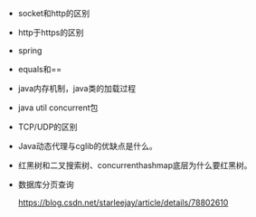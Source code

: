 - socket和http的区别

- http于https的区别

- spring

- equals和==

- java内存机制，java类的加载过程

- java util concurrent包

- TCP/UDP的区别

- Java动态代理与cglib的优缺点是什么。

- 红黑树和二叉搜索树、concurrenthashmap底层为什么要红黑树。

- 数据库分页查询

  https://blog.csdn.net/starleejay/article/details/78802610

